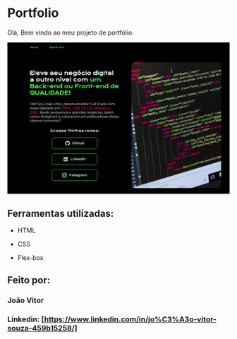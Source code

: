 # Portfolio 

Olá, Bem vindo ao meu projeto de portfólio.

![image](https://github.com/Joao-Vitor07/Portfolio/blob/main/IntroduzDev__imagem.png?raw=true)

## Ferramentas utilizadas:

* HTML

* CSS

* Flex-box

## Feito por:

### João Vitor

### Linkedin: [https://www.linkedin.com/in/jo%C3%A3o-vitor-souza-459b15258/]
